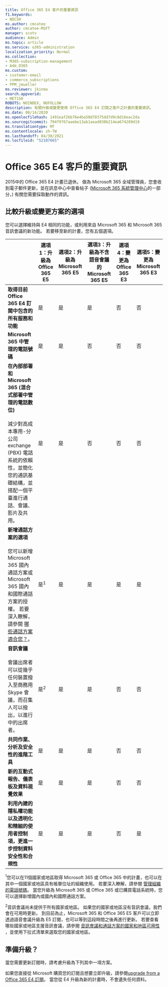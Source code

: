 ```yaml
---
title: Office 365 E4 客戶的重要資訊
f1.keywords:
- NOCSH
ms.author: cmcatee
author: cmcatee-MSFT
manager: scotv
audience: Admin
ms.topic: article
ms.service: o365-administration
localization_priority: Normal
ms.collection:
- M365-subscription-management
- Adm_O365
ms.custom:
- customer-email
- commerce_subscriptions
- PPM_jmueller
ms.reviewer: jkinma
search.appverid:
- MET150
ROBOTS: NOINDEX, NOFOLLOW
description: 有關升級或變更使用 Office 365 E4 訂閱之客戶之計畫的重要資訊。
ms.date: 08/14/2020
ms.openlocfilehash: 1491eaf2bb76e4ba50d78375dd7d9c8d16eac2da
ms.sourcegitcommit: 794f9767aaebe13ab1aead830b214ea674289d19
ms.translationtype: MT
ms.contentlocale: zh-TW
ms.lasthandoff: 04/30/2021
ms.locfileid: "52107665"
---
```

# <a name="important-information-for-office-365-e4-customers"></a>Office 365 E4 客戶的重要資訊

2015中的 Office 365 E4 計畫已退休。 做為 Microsoft 365 全域管理員，您會收到電子郵件更新，並在訊息中心中查看帖子 ([Microsoft 365 系統管理中心](https://go.microsoft.com/fwlink/p/?linkid=2024339)的一部分，) 有關您需要採取動作的資訊。

## <a name="compare-your-options-for-upgrading-or-changing-plans"></a>比較升級或變更方案的選項

您可以選擇維持與 E4 相同的功能，或利用來自 Microsoft 365 和 Microsoft 365 音訊會議的新功能。 若要移至新的計畫，您有五個選項。

|  | 選項1：升級為 Office 365 E5 | 選項2：升級為 Microsoft 365 E5 | 選項3：升級為不含語音會議的 Microsoft 365 E5 | 選項4：變更為 Office 365 E3 | 選項5：變更為 Microsoft 365 E3 |
|-|-|-|-|-|-|
| **取得目前 Office 365 E4 訂閱中包含的所有服務和功能** | 是 | 是 | 是 | 否 | 否 |
| **Microsoft 365 中管理的電話號碼** | 是 | 是 | 否 | 否 | 否 |
| **在內部部署和 Microsoft 365 (混合式部署中管理的電話數位)**<br/><br/>減少對高成本專用-分公司 exchange (PBX) 電話系統的依賴性，並簡化您的通訊基礎結構，並搭配一個平臺進行通話、會議、影片及共用。 | 是 | 是 | 否 | 否 | 否 |
| **新增通話方案的選項**<br/><br/>您可以新增 Microsoft 365 國內通話方案或 Microsoft 365 國內和國際通話方案的授權。 若要深入瞭解，請參閱 [哪些通話方案適合您？](/MicrosoftTeams/calling-plan-landing-page)。 | 是<sup>1</sup> | 是 | 是 | 是 | 是 |
| **音訊會議**<br/><br/>會議出席者可以從幾乎任何裝置撥入至商務用 Skype 會議，而召集人可以撥出，以進行中的出席者。 | 是<sup>2</sup> | 是 | 是 | 否 | 否 |
| **共同作業、分析及安全性的進階工具** | 是 | 是 | 是 | 否 | 否 |
| **新的互動式報告、儀表板及資料視覺效果** | 是 | 是 | 是 | 否 | 否 |
| **利用內建的隱私權功能以及透明化和精細的使用者控制項，更進一步控制資料安全性和合規性** | 是 | 是 | 是 | 否 | 是 |

<sup>1</sup>您可以在11個國家或地區取得 Microsoft 365 或 Office 365 中的計畫，也可以在其中一個國家或地區具有帳單位址的組織使用。 若要深入瞭解，請參閱 [管理組織的電話號碼](/microsoftteams/manage-phone-numbers-for-your-organization/manage-phone-numbers-for-your-organization)。 當您升級為 Microsoft 365 或 Office 365 或已購買電話系統時，您可以選擇新增國內或國內和國際通話方案。

<sup>2</sup>音訊會議尚未提供于所有國家或地區。 如果您的國家或地區沒有音訊會議，我們會在可用時更新。 到目前為止，Microsoft 365 和 Office 365 E5 客戶可以立即透過語音會議升級為 E5 訂閱，也可以等到這段時間之後再進行更新。 若要查看哪些國家或地區支援音訊會議，請參閱 [音訊會議和通話方案的國家和地區可用性](/microsoftteams/country-and-region-availability-for-audio-conferencing-and-calling-plans/country-and-region-availability-for-audio-conferencing-and-calling-plans) ，並使用下拉式清單來選取您的國家或地區。

## <a name="ready-to-upgrade"></a>準備升級？

當您需要更新訂閱時，請考慮升級為下列其中一項方案。

如果您直接從 Microsoft 購買您的訂閱且想要立即升級，請參閱[upgrade from a Office 365 E4 訂閱](upgrade-Office-365-E4.md)。 當您從 E4 升級為新的計畫時，不會遺失任何資料。
